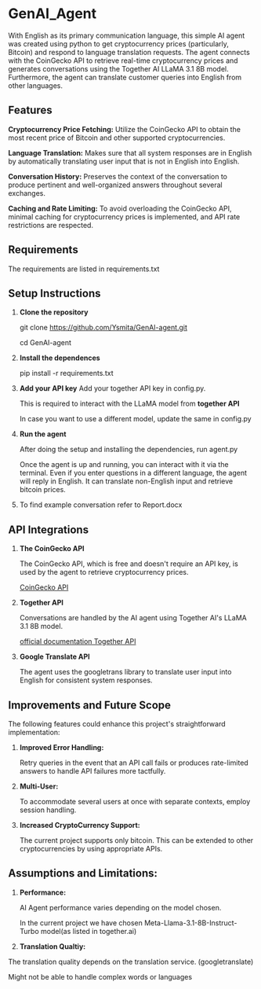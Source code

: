 # GenAI_Agent
With English as its primary communication language, this simple AI agent was created using python to get cryptocurrency prices (particularly, Bitcoin) and respond to language translation requests. The agent connects with the CoinGecko API to retrieve real-time cryptocurrency prices and generates conversations using the Together AI LLaMA 3.1 8B model. Furthermore, the agent can translate customer queries into English from other languages.
## Features
**Cryptocurrency Price Fetching:** Utilize the CoinGecko API to obtain the most recent price of Bitcoin and other supported cryptocurrencies.

**Language Translation:** Makes sure that all system responses are in English by automatically translating user input that is not in English into English.

**Conversation History:** Preserves the context of the conversation to produce pertinent and well-organized answers throughout several exchanges.

**Caching and Rate Limiting:** To avoid overloading the CoinGecko API, minimal caching for cryptocurrency prices is implemented, and API rate restrictions are respected.

## Requirements
The requirements are listed in requirements.txt

## Setup Instructions
1) **Clone the repository**
   
   git clone https://github.com/Ysmita/GenAI-agent.git
   
   cd GenAI-agent
2) **Install the dependences**
   
   pip install -r requirements.txt
   
3) **Add your API key**
   Add your together API key in config.py.

   This is required to interact with the LLaMA model from **together API**
   
   In case you want to use a different model, update the same in config.py

 5) **Run the agent**

      After doing the setup and installing the dependencies, run agent.py
    
    Once the agent is up and running, you can interact with it via the terminal. Even if you enter questions in a different language, the agent will reply in English. It can     translate non-English input and retrieve bitcoin prices.
    
  6) To find example conversation refer to Report.docx

## API Integrations
1) **The CoinGecko API**
   
   The CoinGecko API, which is free and doesn't require an API key, is used by the agent to retrieve cryptocurrency prices.

    [CoinGecko API](https://www.coingecko.com/en/api)

2) **Together API**

   Conversations are handled by the AI agent using Together AI's LLaMA 3.1 8B model.

   [official documentation Together API](https://www.together.ai)

3) **Google Translate API**

   The agent uses the googletrans library to translate user input into English for consistent system responses.

## Improvements and Future Scope

The following features could enhance this project's straightforward implementation:

1) **Improved Error Handling:**
   
   Retry queries in the event that an API call fails or produces rate-limited answers to handle API failures more tactfully.

2) **Multi-User:**

   To accommodate several users at once with separate contexts, employ session handling.

3) **Increased CryptoCurrency Support:**

   The current project supports only bitcoin. This can be extended to other cryptocurrencies by using appropriate APIs.

## Assumptions and Limitations:

1)	**Performance:**

  	AI Agent performance varies depending on the model chosen.

  	In the current project we have chosen Meta-Llama-3.1-8B-Instruct-Turbo model(as listed in together.ai)

2)	**Translation Qualtiy:**
  
   The translation quality depends on the translation service. (googletranslate)
   
   Might not be able to handle complex words or languages


    
   
